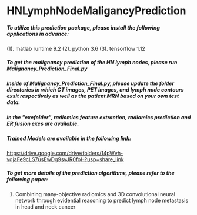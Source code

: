 # HNLymphNodeMaligancyPrediction

##### To utilize this prediction package, please install the following applications in advance:

(1). matlab runtime 9.2
(2). python 3.6
(3). tensorflow 1.12

##### To get the malignancy prediction of the HN lymph nodes, please run Malignancy_Prediction_Final.py

##### Inside of Malignancy_Prediction_Final.py, please update the folder directories in which CT images, PET images, and lymph node contours exsit respectively as well as the patient MRN based on your own test data.

##### In the "exefolder", radiomics feature extraction, radiomics prediction and ER fusion exes are available.

##### Trained Models are available in the following link:
https://drive.google.com/drive/folders/14pWvh-vqjaFe9cLS7usEwDg9svJR0foH?usp=share_link

##### To get more details of the prediction algorithms, please refer to the following paper:

1. Combining many-objective radiomics and 3D convolutional neural network through evidential reasoning to predict lymph node metastasis in head and neck cancer
